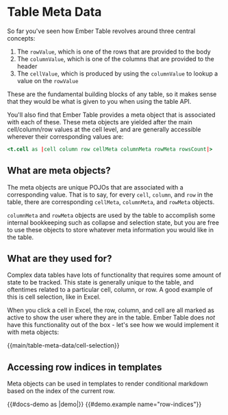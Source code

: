 # Table Meta Data

So far you've seen how Ember Table revolves around three central concepts:

1. The `rowValue`, which is one of the rows that are provided to the body
2. The `columnValue`, which is one of the columns that are provided to the
  header
3. The `cellValue`, which is produced by using the `columnValue` to lookup a
  value on the `rowValue`

These are the fundamental building blocks of any table, so it makes sense that
they would be what is given to you when using the table API.

You'll also find that Ember Table provides a meta object that is associated
with each of these. These meta objects are yielded after the main
cell/column/row values at the cell level, and are generally accessible wherever
their corresponding values are:

```hbs
<t.cell as |cell column row cellMeta columnMeta rowMeta rowsCount|>
```

## What are meta objects?

The meta objects are unique POJOs that are associated with a corresponding
value. That is to say, for every `cell`, `column`, and `row` in the table, there
are corresponding `cellMeta`, `columnMeta`, and `rowMeta` objects.

`columnMeta` and `rowMeta` objects are used by the table to accomplish some
internal bookkeeping such as collapse and selection state, but you are free to
use these objects to store whatever meta information you would like in the
table.

## What are they used for?

Complex data tables have lots of functionality that requires some amount of
state to be tracked. This state is generally unique to the table, and oftentimes
related to a particular cell, column, or row. A good example of this is cell
selection, like in Excel.

When you click a cell in Excel, the row, column, and cell are all marked as
active to show the user where they are in the table. Ember Table does _not_ have
this functionality out of the box - let's see how we would implement it with
meta objects:

<!-- this example breaks markdown parsing below it, so it can't be inline -->
{{main/table-meta-data/cell-selection}}

## Accessing row indices in templates

Meta objects can be used in templates to render conditional markdown based on
the index of the current row.

{{#docs-demo as |demo|}}
  {{#demo.example name="row-indices"}}
    <div class="demo-container small">
      <style>
        {{! BEGIN-SNIPPET table-meta-data-row-indices.css}}
        .first-row-cell {
          font-weight: bold;
        }

        .last-row-cell {
          font-style: italic;
        }
        {{! END-SNIPPET}}
      </style>

      {{! BEGIN-SNIPPET table-meta-data-row-indices.hbs }}
      <EmberTable as |t|>
        <t.head @columns={{columns}} />
        <t.body @rows={{rows}} as |b|>
          <b.row as |r|>
            <r.cell as |cell column row cellMeta columnMeta rowMeta rowsCount|>
              {{#if (eq rowMeta.index 0)}}
                <span class="first-row-cell">{{cell}}</span>
              {{!-- `dec` helper is part of `ember-composable-helpers` --}}
              {{else if (lt rowMeta.index (dec rowsCount))}}
                {{cell}}
              {{else}}
                <span class="last-row-cell">{{cell}}</span>
              {{/if}}
            </r.cell>
          </b.row>
        </t.body>
      </EmberTable>
      {{! END-SNIPPET }}
    </div>
  {{/demo.example}}

  {{demo.snippet name='table-meta-data-row-indices.hbs'}}
  {{demo.snippet name='table-meta-data-row-indices.css'}}
{{/docs-demo}}
